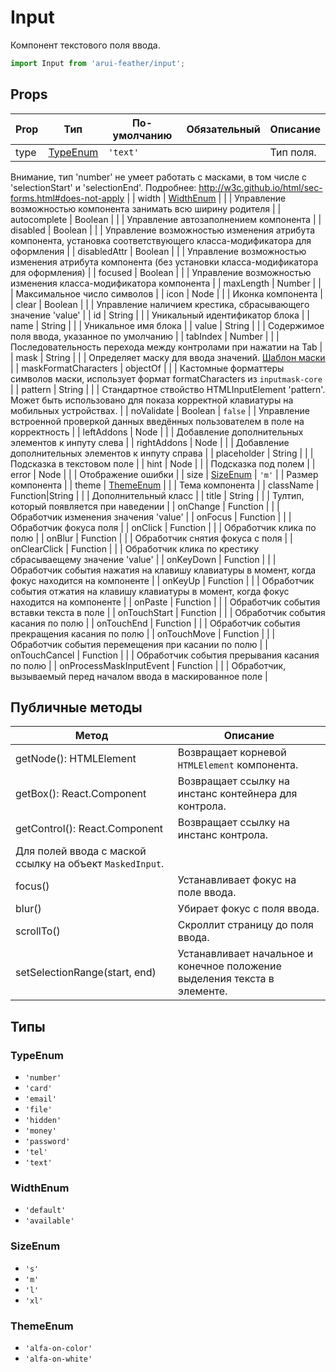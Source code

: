 # Input

Компонент текстового поля ввода.

```javascript
import Input from 'arui-feather/input';
```




## Props


| Prop  | Тип  | По-умолчанию | Обязательный | Описание |
| ----- | ---- | ------------ | ------------ |----------|
| type | [TypeEnum](#TypeEnum) | `'text'`  |  | Тип поля.
Внимание, тип 'number' не умеет работать с масками, в том числе с 'selectionStart' и 'selectionEnd'.
Подробнее: http://w3c.github.io/html/sec-forms.html#does-not-apply |
| width | [WidthEnum](#WidthEnum) |  |  | Управление возможностью компонента занимать всю ширину родителя |
| autocomplete | Boolean |  |  | Управление автозаполнением компонента |
| disabled | Boolean |  |  | Управление возможностью изменения атрибута компонента, установка соответствующего класса-модификатора для оформления |
| disabledAttr | Boolean |  |  | Управление возможностью изменения атрибута компонента (без установки класса-модификатора для оформления) |
| focused | Boolean |  |  | Управление возможностью изменения класса-модификатора компонента |
| maxLength | Number |  |  | Максимальное число символов |
| icon | Node |  |  | Иконка компонента |
| clear | Boolean |  |  | Управление наличием крестика, сбрасывающего значение 'value' |
| id | String |  |  | Уникальный идентификатор блока |
| name | String |  |  | Уникальное имя блока |
| value | String |  |  | Содержимое поля ввода, указанное по умолчанию |
| tabIndex | Number |  |  | Последовательность перехода между контролами при нажатии на Tab |
| mask | String |  |  | Определяет маску для ввода значений. [Шаблон маски](https://github.com/insin/inputmask-core#pattern) |
| maskFormatCharacters | objectOf |  |  | Кастомные форматтеры символов маски, использует формат formatCharacters из `inputmask-core` |
| pattern | String |  |  | Стандартное ствойство HTMLInputElement 'pattern'. Может быть использовано для показа корректной клавиатуры на мобильных устройствах. |
| noValidate | Boolean | `false`  |  | Управление встроенной проверкой данных введённых пользователем в поле на корректность |
| leftAddons | Node |  |  | Добавление дополнительных элементов к инпуту слева |
| rightAddons | Node |  |  | Добавление дополнительных элементов к инпуту справа |
| placeholder | String |  |  | Подсказка в текстовом поле |
| hint | Node |  |  | Подсказка под полем |
| error | Node |  |  | Отображение ошибки |
| size | [SizeEnum](#SizeEnum) | `'m'`  |  | Размер компонента |
| theme | [ThemeEnum](#ThemeEnum) |  |  | Тема компонента |
| className | Function\|String |  |  | Дополнительный класс |
| title | String |  |  | Тултип, который появляется при наведении |
| onChange | Function |  |  | Обработчик изменения значения 'value' |
| onFocus | Function |  |  | Обработчик фокуса поля |
| onClick | Function |  |  | Обработчик клика по полю |
| onBlur | Function |  |  | Обработчик снятия фокуса с поля |
| onClearClick | Function |  |  | Обработчик клика по крестику сбрасываещему значение 'value' |
| onKeyDown | Function |  |  | Обработчик события нажатия на клавишу клавиатуры в момент, когда фокус находится на компоненте |
| onKeyUp | Function |  |  | Обработчик события отжатия на клавишу клавиатуры в момент, когда фокус находится на компоненте |
| onPaste | Function |  |  | Обработчик события вставки текста в поле |
| onTouchStart | Function |  |  | Обработчик события касания по полю |
| onTouchEnd | Function |  |  | Обработчик события прекращения касания по полю |
| onTouchMove | Function |  |  | Обработчик события перемещения при касании по полю |
| onTouchCancel | Function |  |  | Обработчик события прерывания касания по полю |
| onProcessMaskInputEvent | Function |  |  | Обработчик, вызываемый перед началом ввода в маскированное поле |





## Публичные методы
| Метод  | Описание |
| ------ | -------- |
| getNode(): HTMLElement | Возвращает корневой `HTMLElement` компонента. |
| getBox(): React.Component | Возвращает ссылку на инстанс контейнера для контрола. |
| getControl(): React.Component | Возвращает ссылку на инстанс контрола.
Для полей ввода с маской ссылку на объект `MaskedInput`. |
| focus() | Устанавливает фокус на поле ввода. |
| blur() | Убирает фокус с поля ввода. |
| scrollTo() | Скроллит страницу до поля ввода. |
| setSelectionRange(start, end) | Устанавливает начальное и конечное положение выделения текста в элементе. |





## Типы






### <a id="TypeEnum"></a>TypeEnum

 * `'number'`
 * `'card'`
 * `'email'`
 * `'file'`
 * `'hidden'`
 * `'money'`
 * `'password'`
 * `'tel'`
 * `'text'`


### <a id="WidthEnum"></a>WidthEnum

 * `'default'`
 * `'available'`


### <a id="SizeEnum"></a>SizeEnum

 * `'s'`
 * `'m'`
 * `'l'`
 * `'xl'`


### <a id="ThemeEnum"></a>ThemeEnum

 * `'alfa-on-color'`
 * `'alfa-on-white'`



